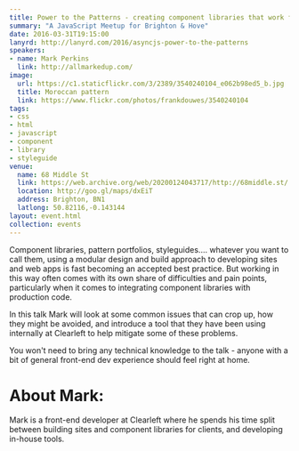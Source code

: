 ```yaml
---
title: Power to the Patterns - creating component libraries that work from prototype to production
summary: "A JavaScript Meetup for Brighton & Hove"
date: 2016-03-31T19:15:00
lanyrd: http://lanyrd.com/2016/asyncjs-power-to-the-patterns
speakers:
- name: Mark Perkins
  link: http://allmarkedup.com/
image:
  url: https://c1.staticflickr.com/3/2389/3540240104_e062b98ed5_b.jpg
  title: Moroccan pattern
  link: https://www.flickr.com/photos/frankdouwes/3540240104
tags:
- css
- html
- javascript
- component
- library
- styleguide
venue:
  name: 68 Middle St
  link: https://web.archive.org/web/20200124043717/http://68middle.st/
  location: http://goo.gl/maps/dxEiT
  address: Brighton, BN1
  latlong: 50.82116,-0.143144
layout: event.html
collection: events
---
```


Component libraries, pattern portfolios, styleguides.... whatever you want to call them, using a modular design and build approach to developing sites and web apps is fast becoming an accepted best practice. But working in this way often comes with its own share of difficulties and pain points, particularly when it comes to integrating component libraries with production code.

In this talk Mark will look at some common issues that can crop up, how they might be avoided, and introduce a tool that they have been using internally at Clearleft to help mitigate some of these problems.

You won't need to bring any technical knowledge to the talk - anyone with a bit of general front-end dev experience should feel right at home.

# About Mark:

Mark is a front-end developer at Clearleft where he spends his time split between building sites and component libraries for clients, and developing in-house tools.
